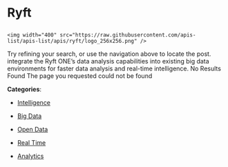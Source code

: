 # Ryft<p align="center">
    <img width="400" src="https://raw.githubusercontent.com/apis-list/apis-list/apis/ryft/logo_256x256.png" />
</p>

Try refining your search, or use the navigation above to locate the post. integrate the Ryft ONE’s data analysis capabilities into existing big data environments for faster data analysis and real-time intelligence.  No Results Found The page you requested could not be found

**Categories**:

- [Intelligence](https://github/apis-list/apis-list#intelligence)

- [Big Data](https://github/apis-list/apis-list#big-data)

- [Open Data](https://github/apis-list/apis-list#open-data)

- [Real Time](https://github/apis-list/apis-list#real-time)

- [Analytics](https://github/apis-list/apis-list#analytics)





